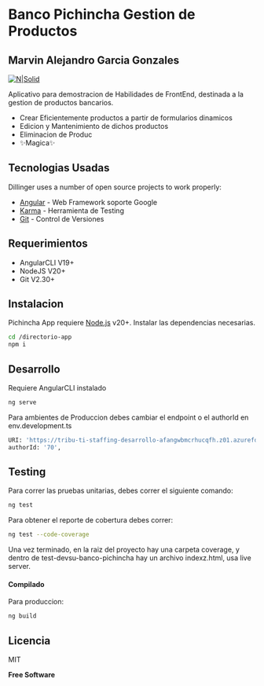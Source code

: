 # Banco Pichincha Gestion de Productos
## Marvin Alejandro Garcia Gonzales

[![N|Solid](https://www.bolsadequito.com/images/2018/06/05/LOGO-BANCO-PICHINCHA-min.jpg)](https://www.pichincha.com)

Aplicativo para demostracion de Habilidades de FrontEnd, destinada a la gestion de productos bancarios.

- Crear Eficientemente productos a partir de formularios dinamicos
- Edicion y Mantenimiento de dichos productos
- Eliminacion de Produc
- ✨Magica✨


## Tecnologias Usadas

Dillinger uses a number of open source projects to work properly:

- [Angular] - Web Framework soporte Google
- [Karma] - Herramienta de Testing
- [Git] - Control de Versiones

## Requerimientos

- AngularCLI  V19+
- NodeJS      V20+
- Git         V2.30+


## Instalacion

Pichincha App requiere [Node.js](https://nodejs.org/) v20+.
Instalar las dependencias necesarias.

```sh
cd /directorio-app
npm i
```
## Desarrollo
Requiere AngularCLI instalado
```sh
ng serve
```

Para ambientes de Produccion debes cambiar el endpoint o el authorId en env.development.ts

```sh
URI: 'https://tribu-ti-staffing-desarrollo-afangwbmcrhucqfh.z01.azurefd.net',
authorId: '70',  
```

## Testing

Para correr las pruebas unitarias, debes correr el siguiente comando:

```sh
ng test
```

Para obtener el reporte de cobertura debes correr:

```sh
ng test --code-coverage
```

Una vez terminado, en la raiz del proyecto hay una carpeta coverage, y dentro de test-devsu-banco-pichincha hay un archivo indexz.html, usa live server.


#### Compilado

Para produccion:

```sh
ng build
```
## Licencia

MIT

**Free Software**

[//]: # (These are reference links used in the body of this note and get stripped out when the markdown processor does its job. There is no need to format nicely because it shouldn't be seen. Thanks SO - http://stackoverflow.com/questions/4823468/store-comments-in-markdown-syntax)

   [git-repo-url]: <https://github.com/Marvingarci/testDevsu-bancoPichincha>
   [Marvin Garcia]: <https://github.com/Marvingarci>
   [jQuery]: <http://jquery.com>
   [Karma]: <https://karma-runner.github.io/latest/index.html>
   [Angular]: <http://angular.io>
   [Git]: <https://github.com>

   [PlDb]: <https://github.com/joemccann/dillinger/tree/master/plugins/dropbox/README.md>
   [PlGh]: <https://github.com/joemccann/dillinger/tree/master/plugins/github/README.md>
   [PlGd]: <https://github.com/joemccann/dillinger/tree/master/plugins/googledrive/README.md>
   [PlOd]: <https://github.com/joemccann/dillinger/tree/master/plugins/onedrive/README.md>
   [PlMe]: <https://github.com/joemccann/dillinger/tree/master/plugins/medium/README.md>
   [PlGa]: <https://github.com/RahulHP/dillinger/blob/master/plugins/googleanalytics/README.md>
